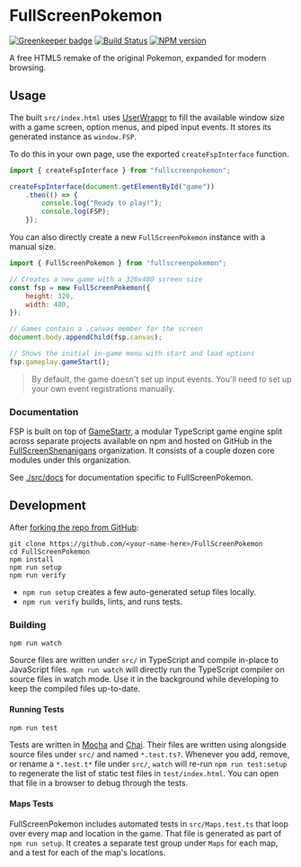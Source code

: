 <!-- Top -->
# FullScreenPokemon
[![Greenkeeper badge](https://badges.greenkeeper.io/FullScreenShenanigans/FullScreenPokemon.svg)](https://greenkeeper.io/)
[![Build Status](https://travis-ci.org/FullScreenShenanigans/FullScreenPokemon.svg?branch=master)](https://travis-ci.org/FullScreenShenanigans/FullScreenPokemon)
[![NPM version](https://badge.fury.io/js/fullscreenpokemon.svg)](http://badge.fury.io/js/fullscreenpokemon)

A free HTML5 remake of the original Pokemon, expanded for modern browsing.
<!-- /Top -->

## Usage

The built `src/index.html` uses [UserWrappr](https://github.com/FullScreenShenanigans/UserWrappr) to fill the available window size with a game screen, option menus, and piped input events.
It stores its generated instance as `window.FSP`.

To do this in your own page, use the exported `createFspInterface` function.

```javascript
import { createFspInterface } from "fullscreenpokemon";

createFspInterface(document.getElementById("game"))
    .then(() => {
        console.log("Ready to play!");
        console.log(FSP);
    });
```

You can also directly create a new `FullScreenPokemon` instance with a manual size.

```javascript
import { FullScreenPokemon } from "fullscreenpokemon";

// Creates a new game with a 320x480 screen size
const fsp = new FullScreenPokemon({
    height: 320,
    width: 480,
});

// Games contain a .canvas member for the screen
document.body.appendChild(fsp.canvas);

// Shows the initial in-game menu with start and load options
fsp.gameplay.gameStart();
```

> By default, the game doesn't set up input events.
> You'll need to set up your own event registrations manually.

### Documentation

FSP is built on top of [GameStartr](https://github.com/FullScreenShenanigans/GameStartr), a modular TypeScript game engine split across separate projects available on npm and hosted on GitHub in the [FullScreenShenanigans](https://github.com/FullScreenShenanigans) organization.
It consists of a couple dozen core modules under this organization.

See [./src/docs](https://github.com/FullScreenShenanigans/FullScreenPokemon/tree/master/docs) for documentation specific to FullScreenPokemon.

<!-- Development -->
## Development

After [forking the repo from GitHub](https://help.github.com/articles/fork-a-repo/):

```
git clone https://github.com/<your-name-here>/FullScreenPokemon
cd FullScreenPokemon
npm install
npm run setup
npm run verify
```

* `npm run setup` creates a few auto-generated setup files locally.
* `npm run verify` builds, lints, and runs tests.

### Building

```shell
npm run watch
```

Source files are written under `src/` in TypeScript and compile in-place to JavaScript files.
`npm run watch` will directly run the TypeScript compiler on source files in watch mode.
Use it in the background while developing to keep the compiled files up-to-date.

#### Running Tests

```shell
npm run test
```

Tests are written in [Mocha](https://github.com/mochajs/mocha) and [Chai](https://github.com/chaijs/chai).
Their files are written using  alongside source files under `src/` and named `*.test.ts?`.
Whenever you add, remove, or rename a `*.test.t*` file under `src/`, `watch` will re-run `npm run test:setup` to regenerate the list of static test files in `test/index.html`.
You can open that file in a browser to debug through the tests.

<!-- Maps -->
#### Maps Tests

FullScreenPokemon includes automated tests in `src/Maps.test.ts` that loop over every map and location in the game.
That file is generated as part of `npm run setup`.
It creates a separate test group under `Maps` for each map, and a test for each of the map's locations.
<!-- /Maps -->
<!-- /Development -->
